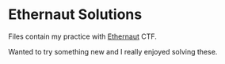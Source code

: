 # Ethernaut Solutions

Files contain my practice with [Ethernaut](https://ethernaut.openzeppelin.com/) CTF.

Wanted to try something new and I really enjoyed solving these.